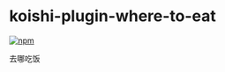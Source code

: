 # koishi-plugin-where-to-eat

[![npm](https://img.shields.io/npm/v/koishi-plugin-where-to-eat?style=flat-square)](https://www.npmjs.com/package/koishi-plugin-where-to-eat)

去哪吃饭
